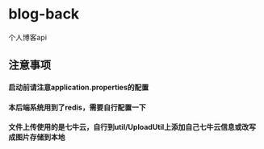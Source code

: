 # blog-back
个人博客api
## 注意事项
#### 启动前请注意application.properties的配置
#### 本后端系统用到了redis，需要自行配置一下
#### 文件上传使用的是七牛云，自行到util/UploadUtil上添加自己七牛云信息或改写成图片存储到本地
